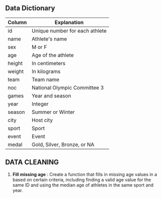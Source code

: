 

## Data Dictionary

|Column   |Explanation                   |
| ------- | ---------------------------- |
|id       |Unique number for each athlete |
|name     |Athlete's name                 |
|sex      |M or F                         |
|age      |Age of the athlete                        |
|height   |In centimeters                 |
|weight   |In kilograms                   |
|team     |Team name                      |
|noc      |National Olympic Committee 3   |
|games    |Year and season                |
|year     |Integer                        |
|season   |Summer or Winter               |
|city     |Host city                      |
|sport    |Sport                          |
|event    |Event                          |
|medal    |Gold, Silver, Bronze, or NA    |

## DATA CLEANING
1. **Fill missing age** :
Create a function that fills in missing age values in a based on certain criteria, including finding a valid age value for the same ID and using the median age of athletes in the same sport and year.